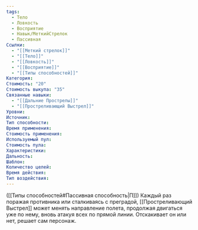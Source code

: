 ```yaml
---
tags:
  - Тело
  - Ловкость
  - Восприятие
  - Навык/МеткийСтрелок
  - Пассивная
Ссылки:
  - "[[Меткий стрелок]]"
  - "[[Тело]]"
  - "[[Ловкость]]"
  - "[[Восприятие]]"
  - "[[Типы способностей]]"
Категория: 
Стоимость: "20"
Стоимость выкупа: "35"
Связанные навыки:
  - "[[Дальние Прострелы]]"
  - "[[Простреливающий Выстрел]]"
Уровни:
Источник:
Тип способности:
Время применения:
Стоимость применения:
Используемый пул:
Стоимость пула:
Характеристики:
Дальность:
Шаблон:
Количество целей:
Время действия:
Тип воздействия:
---
```

([[Типы способностей#Пассивная способность|П]]) Каждый раз поражая противника или сталкиваясь с преградой, [[Простреливающий Выстрел]] может менять направление полета, продолжая двигаться уже по нему, вновь атакуя всех по прямой линии. Отскакивает он или нет, решает сам персонаж. 